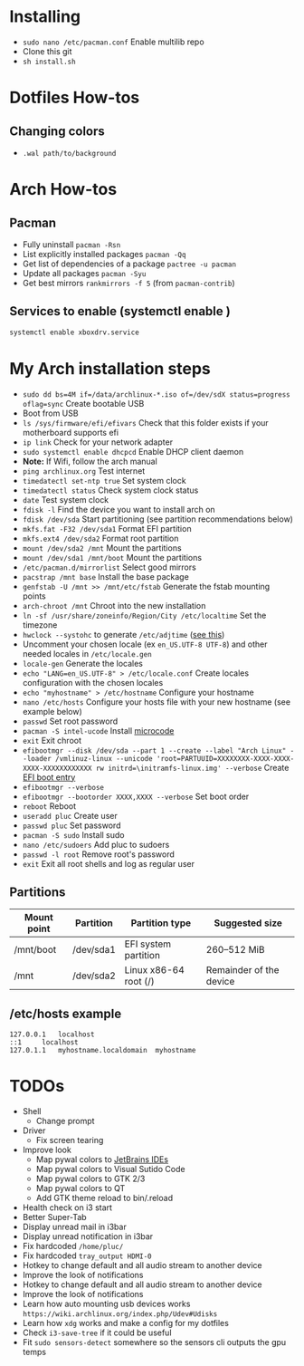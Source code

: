 # Installing

- `sudo nano /etc/pacman.conf` Enable multilib repo
- Clone this git
- `sh install.sh`

# Dotfiles How-tos

## Changing colors

- `.wal path/to/background`

# Arch How-tos

## Pacman

- Fully uninstall `pacman -Rsn`
- List explicitly installed packages `pacman -Qq`
- Get list of dependencies of a package `pactree -u pacman`
- Update all packages `pacman -Syu`
- Get best mirrors `rankmirrors -f 5` (from `pacman-contrib`)

## Services to enable (systemctl enable <service>)

```bash
systemctl enable xboxdrv.service
```

# My Arch installation steps

- `sudo dd bs=4M if=/data/archlinux-*.iso of=/dev/sdX status=progress oflag=sync` Create bootable USB
- Boot from USB
- `ls /sys/firmware/efi/efivars` Check that this folder exists if your motherboard supports efi
- `ip link` Check for your network adapter
- `sudo systemctl enable dhcpcd` Enable DHCP client daemon
- **Note:** If Wifi, follow the arch manual
- `ping archlinux.org` Test internet
- `timedatectl set-ntp true` Set system clock
- `timedatectl status` Check system clock status
- `date` Test system clock
- `fdisk -l` Find the device you want to install arch on
- `fdisk /dev/sda` Start partitioning (see partition recommendations below)
- `mkfs.fat -F32 /dev/sda1` Format EFI partition
- `mkfs.ext4 /dev/sda2` Format root partition
- `mount /dev/sda2 /mnt` Mount the partitions
- `mount /dev/sda1 /mnt/boot` Mount the partitions
- `/etc/pacman.d/mirrorlist` Select good mirrors
- `pacstrap /mnt base` Install the base package
- `genfstab -U /mnt >> /mnt/etc/fstab` Generate the fstab mounting points
- `arch-chroot /mnt` Chroot into the new installation
- `ln -sf /usr/share/zoneinfo/Region/City /etc/localtime` Set the timezone
- `hwclock --systohc` to generate `/etc/adjtime` ([see this](https://jlk.fjfi.cvut.cz/arch/manpages/man/hwclock.8))
- Uncomment your chosen locale (ex `en_US.UTF-8 UTF-8`) and other needed locales in `/etc/locale.gen`
- `locale-gen` Generate the locales
- `echo "LANG=en_US.UTF-8" > /etc/locale.conf` Create locales configuration with the chosen locales
- `echo "myhostname" > /etc/hostname` Configure your hostname
- `nano /etc/hosts` Configure your hosts file with your new hostname (see example below)
- `passwd` Set root password
- `pacman -S intel-ucode` Install [microcode](https://wiki.archlinux.org/index.php/Microcode)
- `exit` Exit chroot
- `efibootmgr --disk /dev/sda --part 1 --create --label "Arch Linux" --loader /vmlinuz-linux --unicode 'root=PARTUUID=XXXXXXXX-XXXX-XXXX-XXXX-XXXXXXXXXXXX rw initrd=\initramfs-linux.img' --verbose` Create [EFI boot entry](https://wiki.archlinux.org/index.php/EFISTUB)
- `efibootmgr --verbose`
- `efibootmgr --bootorder XXXX,XXXX --verbose` Set boot order
- `reboot` Reboot
- `useradd pluc` Create user
- `passwd pluc` Set password
- `pacman -S sudo` Install sudo
- `nano /etc/sudoers` Add pluc to sudoers
- `passwd -l root` Remove root's password
- `exit` Exit all root shells and log as regular user

## Partitions

| Mount point | Partition | Partition type        | Suggested size          |
| ----------- | --------- | --------------------- | ----------------------- |
| /mnt/boot   | /dev/sda1 | EFI system partition  | 260–512 MiB             |
| /mnt        | /dev/sda2 | Linux x86-64 root (/) | Remainder of the device |

## /etc/hosts example

```
127.0.0.1	localhost
::1		localhost
127.0.1.1	myhostname.localdomain	myhostname
```

# TODOs

- Shell
  - Change prompt
- Driver
  - Fix screen tearing
- Improve look
  - Map pywal colors to [JetBrains IDEs](https://github.com/0x6C38/intellijPywal)
  - Map pywal colors to Visual Sutido Code
  - Map pywal colors to GTK 2/3
  - Map pywal colors to QT
  - Add GTK theme reload to bin/.reload
- Health check on i3 start
- Better Super-Tab
- Display unread mail in i3bar
- Display unread notification in i3bar
- Fix hardcoded `/home/pluc/`
- Fix hardcoded `tray_output HDMI-0`
- Hotkey to change default and all audio stream to another device
- Improve the look of notifications
- Hotkey to change default and all audio stream to another device
- Improve the look of notifications
- Learn how auto mounting usb devices works `https://wiki.archlinux.org/index.php/Udev#Udisks`
- Learn how `xdg` works and make a config for my dotfiles
- Check `i3-save-tree` if it could be useful
- Fit `sudo sensors-detect` somewhere so the sensors cli outputs the gpu temps
